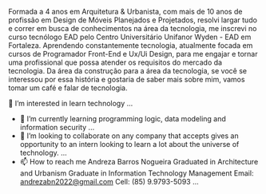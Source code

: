   Formada a 4 anos em Arquitetura & Urbanista, com mais de 10 anos de profissão em Design de Móveis Planejados e Projetados, resolvi largar tudo e correr em busca de conhecimentos na área da tecnologia, me inscrevi no curso tecnólogo EAD pelo Centro Universitário Unifanor Wyden - EAD em Fortaleza. Aprendendo constantemente tecnologia, atualmente focada em cursos de Programador Front-End e Ux/Ui Design, para me engajar e tornar uma profissional que possa atender os requisitos do mercado da tecnologia. 
  Da área da construção para a área da tecnologia, se você se interessou por essa história e gostaria de saber mais sobre mim, vamos tomar um café e falar de tecnologia.

👀 I’m interested in learn technology ...
- 🌱 I’m currently learning programming logic, data modeling and information security ...
- 💞️ I’m looking to collaborate on any company that accepts gives an opportunity to an intern looking to learn a lot about the universe of technology. ...
- 📫 How to reach me Andreza Barros Nogueira
Graduated in Architecture and Urbanism
Graduate in Information Technology Management
Email: andrezabn2022@gmail.com
Cell: (85) 9.9793-5093 ...
